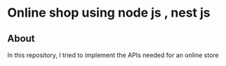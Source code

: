 # Online shop using node js , nest js 



## About
In this repository, I tried to implement the APIs needed for an online store
